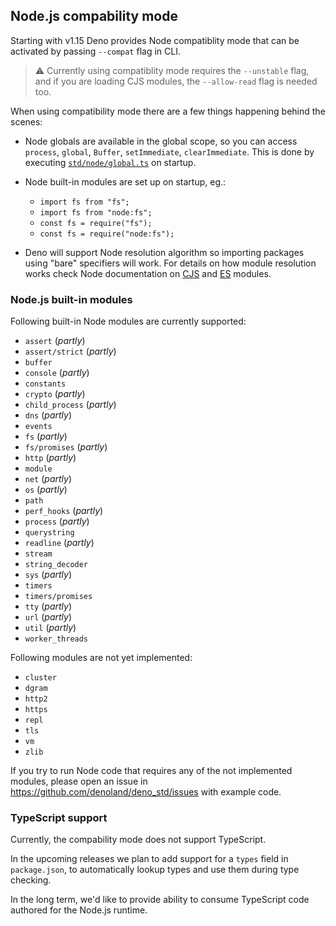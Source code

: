 ## Node.js compability mode

Starting with v1.15 Deno provides Node compatiblity mode that can be activated
by passing `--compat` flag in CLI.

> ⚠️ Currently using compatiblity mode requires the `--unstable` flag, and if
> you are loading CJS modules, the `--allow-read` flag is needed too.

When using compatibility mode there are a few things happening behind the
scenes:

- Node globals are available in the global scope, so you can access `process`,
  `global`, `Buffer`, `setImmediate`, `clearImmediate`. This is done by
  executing
  [`std/node/global.ts`](https://doc.deno.land/https/deno.land/std/node/global.ts)
  on startup.

- Node built-in modules are set up on startup, eg.:
  - `import fs from "fs";`
  - `import fs from "node:fs";`
  - `const fs = require("fs");`
  - `const fs = require("node:fs");`

- Deno will support Node resolution algorithm so importing packages using "bare"
  specifiers will work. For details on how module resolution works check Node
  documentation on [CJS](https://nodejs.org/api/modules.html) and
  [ES](https://nodejs.org/api/esm.html) modules.

### Node.js built-in modules

Following built-in Node modules are currently supported:

- `assert` (_partly_)
- `assert/strict` (_partly_)
- `buffer`
- `console` (_partly_)
- `constants`
- `crypto` (_partly_)
- `child_process` (_partly_)
- `dns` (_partly_)
- `events`
- `fs` (_partly_)
- `fs/promises` (_partly_)
- `http` (_partly_)
- `module`
- `net` (_partly_)
- `os` (_partly_)
- `path`
- `perf_hooks` (_partly_)
- `process` (_partly_)
- `querystring`
- `readline` (_partly_)
- `stream`
- `string_decoder`
- `sys` (_partly_)
- `timers`
- `timers/promises`
- `tty` (_partly_)
- `url` (_partly_)
- `util` (_partly_)
- `worker_threads`

Following modules are not yet implemented:

- `cluster`
- `dgram`
- `http2`
- `https`
- `repl`
- `tls`
- `vm`
- `zlib`

If you try to run Node code that requires any of the not implemented modules,
please open an issue in https://github.com/denoland/deno_std/issues with example
code.

### TypeScript support

Currently, the compability mode does not support TypeScript.

In the upcoming releases we plan to add support for a `types` field in
`package.json`, to automatically lookup types and use them during type checking.

In the long term, we'd like to provide ability to consume TypeScript code
authored for the Node.js runtime.
